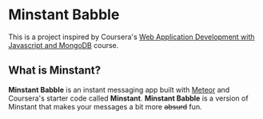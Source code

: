# Minstant Babble

This is a project inspired by Coursera's [Web Application Development with Javascript and MongoDB](https://www.coursera.org/learn/web-application-development/home/welcome) course. 

## What is Minstant?

**Minstant Babble** is an instant messaging app built with [Meteor](https://www.meteor.com) and Coursera's starter code called **Minstant**. **Minstant Babble** is a version of Minstant that makes your messages a bit more ~~absurd~~ fun. 

